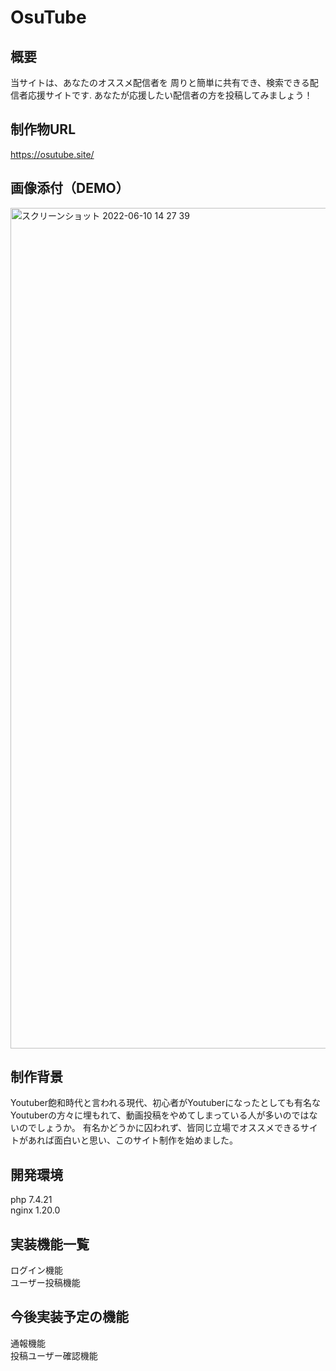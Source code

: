 # OsuTube

## 概要 
当サイトは、あなたのオススメ配信者を 周りと簡単に共有でき、検索できる配信者応援サイトです. あなたが応援したい配信者の方を投稿してみましょう！

## 制作物URL 
https://osutube.site/

## 画像添付（DEMO）
<img width="1345" alt="スクリーンショット 2022-06-10 14 27 39" src="https://user-images.githubusercontent.com/97378465/172996727-65d4495e-4b83-40c2-bc58-eb0c38ebc909.png">

## 制作背景 
Youtuber飽和時代と言われる現代、初心者がYoutuberになったとしても有名なYoutuberの方々に埋もれて、動画投稿をやめてしまっている人が多いのではないのでしょうか。 有名かどうかに囚われず、皆同じ立場でオススメできるサイトがあれば面白いと思い、このサイト制作を始めました。

## 開発環境 
php 7.4.21<br>
nginx 1.20.0<br>

## 実装機能一覧 
ログイン機能<br>
ユーザー投稿機能

## 今後実装予定の機能 
通報機能<br>
投稿ユーザー確認機能

